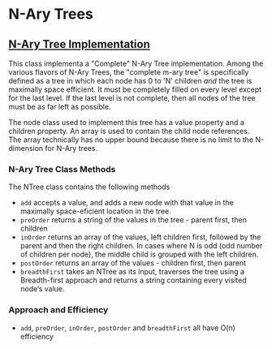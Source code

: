 # N-Ary Trees

## [N-Ary Tree Implementation](challenges/nAryTree/n-tree.js)
This class implementa a "Complete" N-Ary Tree implementation. Among the various flavors of N-Ary Trees, the "complete m-ary tree" is specifically defined as a tree in which each node has 0 to 'N' children _and_ the tree is maximally space efficient. It must be completely filled on every level except for the last level. If the last level is not complete, then all nodes of the tree must be as far left as possible.

The node class used to implement this tree has a value property and a children property. An array is used to contain the child node references. The array technically has no upper bound because there is no limit to the N-dimension for N-Ary trees.

### N-Ary Tree Class Methods
The NTree class contains the following methods
- `add` accepts a value, and adds a new node with that value in the maximally space-eficient location in the tree.
- `preOrder` returns a string of the values in the tree - parent first, then children
- `inOrder` returns an array of the values, left children first, followed by the parent and then the right children. In cases where N is odd (odd number of children per node), the middle child is grouped with the left children.
- `postOrder` returns an array of the values - children first, then parent
- `breadthFirst` takes an NTree as its input, traverses the tree using a Breadth-first approach and returns a string containing every visited node’s value.

### Approach and Efficiency
- `add`, `preOrder`, `inOrder`, `postOrder` and `breadthFirst` all have O(n) efficiency

